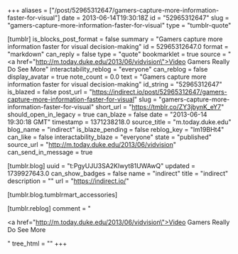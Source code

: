 +++
aliases = ["/post/52965312647/gamers-capture-more-information-faster-for-visual"]
date = 2013-06-14T19:30:18Z
id = "52965312647"
slug = "gamers-capture-more-information-faster-for-visual"
type = "tumblr-quote"

[tumblr]
is_blocks_post_format = false
summary = "Gamers capture more information faster for visual decision-making"
id = 52965312647.0
format = "markdown"
can_reply = false
type = "quote"
bookmarklet = true
source = "<a href=\"http://m.today.duke.edu/2013/06/vidvision\">Video Gamers Really Do See More</a>"
interactability_reblog = "everyone"
can_reblog = false
display_avatar = true
note_count = 0.0
text = "Gamers capture more information faster for visual decision-making"
id_string = "52965312647"
is_blazed = false
post_url = "https://indirect.io/post/52965312647/gamers-capture-more-information-faster-for-visual"
slug = "gamers-capture-more-information-faster-for-visual"
short_url = "https://tmblr.co/ZY3jbynK_eY7"
should_open_in_legacy = true
can_blaze = false
date = "2013-06-14 19:30:18 GMT"
timestamp = 1371238218.0
source_title = "m.today.duke.edu"
blog_name = "indirect"
is_blaze_pending = false
reblog_key = "lm19BHt4"
can_like = false
interactability_blaze = "everyone"
state = "published"
source_url = "http://m.today.duke.edu/2013/06/vidvision"
can_send_in_message = true

[tumblr.blog]
uuid = "t:PgyUJU3SA2Klwyt81UWAwQ"
updated = 1739927643.0
can_show_badges = false
name = "indirect"
title = "indirect"
description = ""
url = "https://indirect.io/"

[tumblr.blog.tumblrmart_accessories]

[tumblr.reblog]
comment = "<p><a href=\"http://m.today.duke.edu/2013/06/vidvision\">Video Gamers Really Do See More</a></p>"
tree_html = ""
+++
